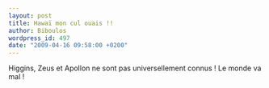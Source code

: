 ```yaml
---
layout: post
title: Hawaï mon cul ouais !!
author: Biboulos
wordpress_id: 497
date: "2009-04-16 09:58:00 +0200"
---
```


Higgins, Zeus et Apollon ne sont pas universellement connus ! Le monde va mal !
